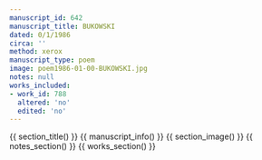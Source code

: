 ```yaml
---
manuscript_id: 642
manuscript_title: BUKOWSKI
dated: 0/1/1986
circa: ''
method: xerox
manuscript_type: poem
image: poem1986-01-00-BUKOWSKI.jpg
notes: null
works_included:
- work_id: 788
  altered: 'no'
  edited: 'no'
---
```


{{ section_title() }}
{{ manuscript_info() }}
{{ section_image() }}
{{ notes_section() }}
{{ works_section() }}
